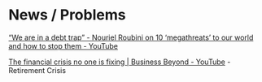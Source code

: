 # News / Problems

[“We are in a debt trap” - Nouriel Roubini on 10 ‘megathreats’ to our world and how to stop them - YouTube](https://www.youtube.com/watch?v=ADh6QTp8798)

[The financial crisis no one is fixing | Business Beyond - YouTube](https://www.youtube.com/watch?v=JGfdo-mlU7k&ab_channel=DWNews) - Retirement Crisis